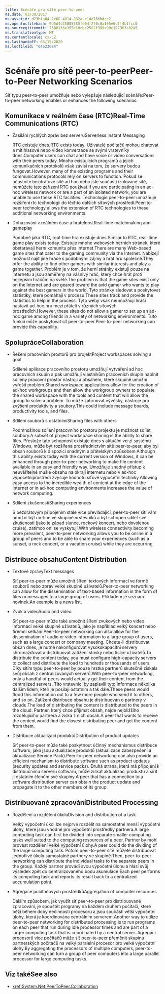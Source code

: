 ```yaml
---
title: Scénáře pro sítě peer-to-peer
ms.date: 03/30/2017
ms.assetid: d23b1a64-2e08-4014-882a-c1dd766bdcc2
ms.openlocfilehash: 9b5d4d35085585fe04f2f0c0a105e6dff4b1fcc0
ms.sourcegitcommit: 7588136e355e10cbc2582f389c90c127363c02a5
ms.translationtype: MT
ms.contentlocale: cs-CZ
ms.lasthandoff: 03/15/2020
ms.locfileid: "64623084"
---
```

# <a name="peer-to-peer-networking-scenarios"></a><span data-ttu-id="d470a-102">Scénáře pro sítě peer-to-peer</span><span class="sxs-lookup"><span data-stu-id="d470a-102">Peer-to-Peer Networking Scenarios</span></span>

<span data-ttu-id="d470a-103">Síť typu peer-to-peer umožňuje nebo vylepšuje následující scénáře:</span><span class="sxs-lookup"><span data-stu-id="d470a-103">Peer-to-peer networking enables or enhances the following scenarios:</span></span>

## <a name="real-time-communications-rtc"></a><span data-ttu-id="d470a-104">Komunikace v reálném čase (RTC)</span><span class="sxs-lookup"><span data-stu-id="d470a-104">Real-Time Communications (RTC)</span></span>

- <span data-ttu-id="d470a-105">Zasílání rychlých zpráv bez serveru</span><span class="sxs-lookup"><span data-stu-id="d470a-105">Serverless Instant Messaging</span></span>

  <span data-ttu-id="d470a-106">RTC existuje dnes.</span><span class="sxs-lookup"><span data-stu-id="d470a-106">RTC exists today.</span></span> <span data-ttu-id="d470a-107">Uživatelé počítačů mohou chatovat a mít hlasové nebo video konverzace se svými vrstevníky dnes.</span><span class="sxs-lookup"><span data-stu-id="d470a-107">Computer users can chat and have voice or video conversations with their peers today.</span></span> <span data-ttu-id="d470a-108">Mnoho existujících programů a jejich komunikačních protokolů však závisí na tom, že servery budou fungovat.</span><span class="sxs-lookup"><span data-stu-id="d470a-108">However, many of the existing programs and their communications protocols rely on servers to function.</span></span> <span data-ttu-id="d470a-109">Pokud se účastníte bezdrátové sítě ad hoc nebo jste součástí izolované sítě, nemůžete tato zařízení RTC používat.</span><span class="sxs-lookup"><span data-stu-id="d470a-109">If you are participating in an ad-hoc wireless network or are a part of an isolated network, you are unable to use these RTC facilities.</span></span> <span data-ttu-id="d470a-110">Technologie peer-to-peer umožňuje rozšíření rtc technologií do těchto dalších síťových prostředí.</span><span class="sxs-lookup"><span data-stu-id="d470a-110">Peer-to-peer technology allows the extension of RTC technologies to these additional networking environments.</span></span>

- <span data-ttu-id="d470a-111">Dohazování v reálném čase a hratelnost</span><span class="sxs-lookup"><span data-stu-id="d470a-111">Real-time matchmaking and gameplay</span></span>

  <span data-ttu-id="d470a-112">Podobně jako RTC, real-time hra existuje dnes.</span><span class="sxs-lookup"><span data-stu-id="d470a-112">Similar to RTC, real-time game play exists today.</span></span> <span data-ttu-id="d470a-113">Existuje mnoho webových herních stránek, které obstarávají herní komunitu přes internet.</span><span class="sxs-lookup"><span data-stu-id="d470a-113">There are many Web-based game sites that cater to the gaming community via the Internet.</span></span> <span data-ttu-id="d470a-114">Nabízejí možnost najít jiné hráče s podobnými zájmy a hrát hru společně.</span><span class="sxs-lookup"><span data-stu-id="d470a-114">They offer the ability to find other gamers with similar interests and play a game together.</span></span> <span data-ttu-id="d470a-115">Problém je v tom, že herní stránky existují pouze na internetu a jsou zaměřeny na vášnivý hráč, který chce hrát proti nejlepším hráčům na světě.</span><span class="sxs-lookup"><span data-stu-id="d470a-115">The problem is that the game sites exist only on the Internet and are geared toward the avid gamer who wants to play against the best gamers in the world.</span></span> <span data-ttu-id="d470a-116">Tyto stránky sledovat a poskytovat statistiky, které pomáhají v procesu.</span><span class="sxs-lookup"><span data-stu-id="d470a-116">These sites track and provide the statistics to help in the process.</span></span> <span data-ttu-id="d470a-117">Tyto weby však neumožňují hráči nastavit ad-hoc hru mezi přáteli v různých síťových prostředích.</span><span class="sxs-lookup"><span data-stu-id="d470a-117">However, these sites do not allow a gamer to set up an ad-hoc game among friends in a variety of networking environments.</span></span> <span data-ttu-id="d470a-118">Tuto funkci může poskytovat síť peer-to-peer.</span><span class="sxs-lookup"><span data-stu-id="d470a-118">Peer-to-peer networking can provide this capability.</span></span>

## <a name="collaboration"></a><span data-ttu-id="d470a-119">Spolupráce</span><span class="sxs-lookup"><span data-stu-id="d470a-119">Collaboration</span></span>

- <span data-ttu-id="d470a-120">Řešení pracovních prostorů pro projekt</span><span class="sxs-lookup"><span data-stu-id="d470a-120">Project workspaces solving a goal</span></span>

  <span data-ttu-id="d470a-121">Sdílené aplikace pracovního prostoru umožňují vytváření ad hoc pracovních skupin a pak umožňují vlastníkům pracovních skupin naplnit sdílený pracovní prostor nástroji a obsahem, které skupině umožní vyřešit problém.</span><span class="sxs-lookup"><span data-stu-id="d470a-121">Shared workspace applications allow for the creation of ad-hoc workgroups and then allow the workgroup owners to populate the shared workspace with the tools and content that will allow the group to solve a problem.</span></span> <span data-ttu-id="d470a-122">To může zahrnovat vývěsky, nástroje pro zvýšení produktivity a soubory.</span><span class="sxs-lookup"><span data-stu-id="d470a-122">This could include message boards, productivity tools, and files.</span></span>

- <span data-ttu-id="d470a-123">Sdílení souborů s ostatními</span><span class="sxs-lookup"><span data-stu-id="d470a-123">Sharing files with others</span></span>

  <span data-ttu-id="d470a-124">Podmnožinou sdílení pracovního prostoru projektu je možnost sdílet soubory.</span><span class="sxs-lookup"><span data-stu-id="d470a-124">A subset of project workspace sharing is the ability to share files.</span></span> <span data-ttu-id="d470a-125">Přestože tato schopnost existuje dnes s aktuální verzí systému Windows, může být rozšířena prostřednictvím sítě peer-to-peer, aby byl obsah souborů k dispozici snadným a přátelským způsobem.</span><span class="sxs-lookup"><span data-stu-id="d470a-125">Although this ability exists today with the current version of Windows, it can be enhanced through peer-to-peer networking to make file content available in an easy and friendly way.</span></span> <span data-ttu-id="d470a-126">Umožňuje snadný přístup k neuvěřitelné mušle obsahu na okraji internetu nebo v ad-hoc výpočetníprostředí zvyšuje hodnotu síťové výpočetní techniky.</span><span class="sxs-lookup"><span data-stu-id="d470a-126">Allowing easy access to the incredible wealth of content at the edge of the Internet or in ad-hoc computing environments increases the value of network computing.</span></span>

- <span data-ttu-id="d470a-127">Sdílení zkušeností</span><span class="sxs-lookup"><span data-stu-id="d470a-127">Sharing experiences</span></span>

  <span data-ttu-id="d470a-128">S bezdrátovým připojením stále více převládající, peer-to-peer sítí vám umožní být on-line ve skupině vrstevníků a být schopen sdílet své zkušenosti (jako je západ slunce, rockový koncert, nebo dovolenou cruise), zatímco oni se vyskytují.</span><span class="sxs-lookup"><span data-stu-id="d470a-128">With wireless connectivity becoming more prevalent, peer-to-peer networking allows you to be online in a group of peers and to be able to share your experiences (such as a sunset, a rock concert, or a vacation cruise) while they are occurring.</span></span>

## <a name="content-distribution"></a><span data-ttu-id="d470a-129">Distribuce obsahu</span><span class="sxs-lookup"><span data-stu-id="d470a-129">Content Distribution</span></span>

- <span data-ttu-id="d470a-130">Textové zprávy</span><span class="sxs-lookup"><span data-stu-id="d470a-130">Text messages</span></span>

  <span data-ttu-id="d470a-131">Síť peer-to-peer může umožnit šíření textových informací ve formě souborů nebo zpráv velké skupině uživatelů.</span><span class="sxs-lookup"><span data-stu-id="d470a-131">Peer-to-peer networking can allow for the dissemination of text-based information in the form of files or messages to a large group of users.</span></span> <span data-ttu-id="d470a-132">Příkladem je seznam novinek.</span><span class="sxs-lookup"><span data-stu-id="d470a-132">An example is a news list.</span></span>

- <span data-ttu-id="d470a-133">Zvuk a video</span><span class="sxs-lookup"><span data-stu-id="d470a-133">Audio and video</span></span>

  <span data-ttu-id="d470a-134">Síť peer-to-peer může také umožnit šíření zvukových nebo video informací velké skupině uživatelů, jako je například velký koncert nebo firemní setkání.</span><span class="sxs-lookup"><span data-stu-id="d470a-134">Peer-to-peer networking can also allow for the dissemination of audio or video information to a large group of users, such as a large concert or company meeting.</span></span> <span data-ttu-id="d470a-135">Chcete-li distribuovat obsah dnes, je nutné nakonfigurovat vysokokapacitní servery shromažďovat a distribuovat zatížení stovky nebo tisíce uživatelů.</span><span class="sxs-lookup"><span data-stu-id="d470a-135">To distribute the content today, you must configure high-capacity servers to collect and distribute the load to hundreds or thousands of users.</span></span> <span data-ttu-id="d470a-136">Díky sítím typu peer-to-peer by pouze hrstka partnerů skutečně získala svůj obsah z centralizovaných serverů.</span><span class="sxs-lookup"><span data-stu-id="d470a-136">With peer-to-peer networking, only a handful of peers would actually get their content from the centralized servers.</span></span> <span data-ttu-id="d470a-137">Tito vrstevníci by zaplavili tyto informace několika dalším lidem, kteří je posílají ostatním a tak dále.</span><span class="sxs-lookup"><span data-stu-id="d470a-137">These peers would flood this information out to a few more people who send it to others, and so on.</span></span> <span data-ttu-id="d470a-138">Zatížení distribuce obsahu je distribuován o partnery v cloudu.</span><span class="sxs-lookup"><span data-stu-id="d470a-138">The load of distributing the content is distributed to the peers in the cloud.</span></span> <span data-ttu-id="d470a-139">Partner, který chce přijímat obsah, najde nejbližšího rozdělujícího partnera a získá z nich obsah.</span><span class="sxs-lookup"><span data-stu-id="d470a-139">A peer that wants to receive the content would find the closest distributing peer and get the content from them.</span></span>

- <span data-ttu-id="d470a-140">Distribuce aktualizací produktů</span><span class="sxs-lookup"><span data-stu-id="d470a-140">Distribution of product updates</span></span>

  <span data-ttu-id="d470a-141">Síť peer-to-peer může také poskytnout účinný mechanismus distribuce softwaru, jako jsou aktualizace produktů (aktualizace zabezpečení a aktualizace Service Pack).</span><span class="sxs-lookup"><span data-stu-id="d470a-141">Peer-to-peer networking can also provide an efficient mechanism to distribute software such as product updates (security updates and service packs).</span></span> <span data-ttu-id="d470a-142">Druhá strana, která má připojení k distribučnímu serveru softwaru, může získat aktualizaci produktu a šířit ji ostatním členům své skupiny.</span><span class="sxs-lookup"><span data-stu-id="d470a-142">A peer that has a connection to a software distribution server can obtain the product update and propagate it to the other members of its group.</span></span>

## <a name="distributed-processing"></a><span data-ttu-id="d470a-143">Distribuované zpracování</span><span class="sxs-lookup"><span data-stu-id="d470a-143">Distributed Processing</span></span>

- <span data-ttu-id="d470a-144">Rozdělení a rozdělení úkolu</span><span class="sxs-lookup"><span data-stu-id="d470a-144">Division and distribution of a task</span></span>

  <span data-ttu-id="d470a-145">Velký výpočetní úkol lze nejprve rozdělit na samostatné menší výpočetní úlohy, které jsou vhodné pro výpočetní prostředky partnera.</span><span class="sxs-lookup"><span data-stu-id="d470a-145">A large computing task can first be divided into separate smaller computing tasks well suited to the computing resources of a peer.</span></span> <span data-ttu-id="d470a-146">Partner by mohl provést rozdělení velké výpočetní úlohy.</span><span class="sxs-lookup"><span data-stu-id="d470a-146">A peer could do the dividing of the large computing task.</span></span> <span data-ttu-id="d470a-147">Potom peer-to-peer sítě můžete distribuovat jednotlivé úkoly samostatné partnery ve skupině.</span><span class="sxs-lookup"><span data-stu-id="d470a-147">Then, peer-to-peer networking can distribute the individual tasks to the separate peers in the group.</span></span> <span data-ttu-id="d470a-148">Každý partner provádí svou výpočetní úlohu a hlásí svůj výsledek zpět do centralizovaného bodu akumulace.</span><span class="sxs-lookup"><span data-stu-id="d470a-148">Each peer performs its computing task and reports its result back to a centralized accumulation point.</span></span>

- <span data-ttu-id="d470a-149">Agregace počítačových prostředků</span><span class="sxs-lookup"><span data-stu-id="d470a-149">Aggregation of computer resources</span></span>

  <span data-ttu-id="d470a-150">Dalším způsobem, jak využít síť peer-to-peer pro distribuované zpracování, je spouštět programy na každém druhém počítači, které běží během doby nečinnosti procesoru a jsou součástí větší výpočetní úlohy, která je koordinována centrálním serverem.</span><span class="sxs-lookup"><span data-stu-id="d470a-150">Another way to utilize peer-to-peer networking for distributed processing is to run programs on each peer that run during idle processor times and are part of a larger computing task that is coordinated by a central server.</span></span> <span data-ttu-id="d470a-151">Agregací procesorů více počítačů může síť peer-to-peer přeměnit skupinu partnerských počítačů na velký paralelní procesor pro velké výpočetní úlohy.</span><span class="sxs-lookup"><span data-stu-id="d470a-151">By aggregating the processors of multiple computers, peer-to-peer networking can turn a group of peer computers into a large parallel processor for large computing tasks.</span></span>

## <a name="see-also"></a><span data-ttu-id="d470a-152">Viz také</span><span class="sxs-lookup"><span data-stu-id="d470a-152">See also</span></span>

- <xref:System.Net.PeerToPeer.Collaboration>
